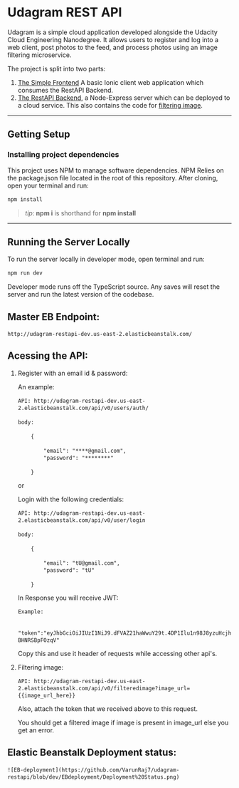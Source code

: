 # Udagram REST API

Udagram is a simple cloud application developed alongside the Udacity Cloud Engineering Nanodegree. It allows users to register and log into a web client, post photos to the feed, and process photos using an image filtering microservice.

The project is split into two parts:

1. [The Simple Frontend](https://github.com/udacity/cloud-developer/tree/master/course-02/exercises/udacity-c2-frontend)
   A basic Ionic client web application which consumes the RestAPI Backend.
2. [The RestAPI Backend](https://github.com/VarunRaj7/udagram-restapi/tree/master), a Node-Express server which can be deployed to a cloud service. This also contains the code for [filtering image](https://github.com/VarunRaj7/udagram-restapi/blob/master/src/controllers/v0/filteredimage/routes/filteredimage.router.ts).

---

## Getting Setup

### Installing project dependencies

This project uses NPM to manage software dependencies. NPM Relies on the package.json file located in the root of this repository. After cloning, open your terminal and run:

```bash
npm install
```

> _tip_: **npm i** is shorthand for **npm install**

---

## Running the Server Locally

To run the server locally in developer mode, open terminal and run:

```bash
npm run dev
```

Developer mode runs off the TypeScript source. Any saves will reset the server and run the latest version of the codebase.

## Master EB Endpoint:

    http://udagram-restapi-dev.us-east-2.elasticbeanstalk.com/

## Acessing the API:

1.  Register with an email id & password:

    An example:

        API: http://udagram-restapi-dev.us-east-2.elasticbeanstalk.com/api/v0/users/auth/

        body:

            {

                "email": "****@gmail.com",
                "password": "********"

            }

    or

    Login with the following credentials:

        API: http://udagram-restapi-dev.us-east-2.elasticbeanstalk.com/api/v0/user/login

        body:

            {

                "email": "tU@gmail.com",
                "password": "tU"

            }

    In Response you will receive JWT:

        Example:

            "token":"eyJhbGciOiJIUzI1NiJ9.dFVAZ21haWwuY29t.4DP1Ilu1n98J8yzuHcjhNAHwdwLnXe-BHNRSBpFOzqV"

    Copy this and use it header of requests while accessing other api's.

2.  Filtering image:

        API: http://udagram-restapi-dev.us-east-2.elasticbeanstalk.com/api/v0/filteredimage?image_url={{image_url_here}}

    Also, attach the token that we received above to this request.

    You should get a filtered image if image is present in image_url else you get an error.

## Elastic Beanstalk Deployment status:

    ![EB-deployment](https://github.com/VarunRaj7/udagram-restapi/blob/dev/EBdeployment/Deployment%20Status.png)
